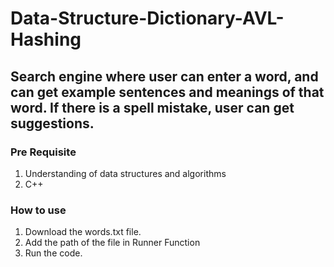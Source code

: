 # Data-Structure-Dictionary-AVL-Hashing

## Search engine where user can enter a word, and can get example sentences and meanings of that word. If there is a spell mistake, user can get suggestions.

### Pre Requisite

1. Understanding of data structures and algorithms
2. C++

### How to use
1. Download the words.txt file.
2. Add the path of the file in Runner Function
3. Run the code.
